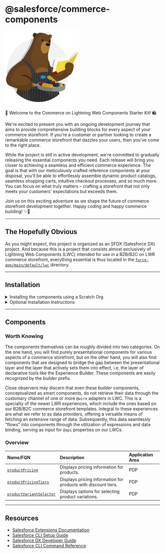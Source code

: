 # @salesforce/commerce-components

![recipes-logo](recipes-logo.png)

🌟 Welcome to the Commerce on Lightning Web Components Starter Kit! 🛍️

We're excited to present you with an ongoing development journey that aims to provide comprehensive building blocks for every aspect of your commerce storefront. If you're a customer or partner looking to create a remarkable commerce storefront that dazzles your users, then you've come to the right place.

While the project is still in active development, we're committed to gradually releasing the essential components you need. Each release will bring you closer to achieving a seamless and efficient commerce experience. The goal is that with our meticulously crafted reference components at your disposal, you'll be able to effortlessly assemble dynamic product catalogs, seamless shopping carts, intuitive checkout processes, and so much more. You can focus on what truly matters – crafting a storefront that not only meets your customers' expectations but exceeds them.

Join us on this exciting adventure as we shape the future of commerce storefront development together. Happy coding and happy commerce building! ✨🚀

---

## The Hopefully Obvious

As you might expect, this project is organized as an SFDX (Salesforce DX) project. And because this is a project that consists almost exclusively of Lightning Web Components (LWC) intended for use in a B2B/B2C on LWR commerce storefront, everything essential is thus located in the [`force-app/main/default/lwc`](force-app/main/default/lwc) directory.

---

## Installation

<details>
<summary>Installing the components using a Scratch Org</summary>

1.  Set up your environment. Follow the steps in the [Quick Start: Lightning Web Components](https://trailhead.salesforce.com/content/learn/projects/quick-start-lightning-web-components/) Trailhead project. The steps include:

    -   Enable Dev Hub in your Org
    -   Install Salesforce CLI
    -   Install Visual Studio Code
    -   Install the Visual Studio Code Salesforce extensions, including the Lightning Web Components extension

2.  If you haven't already done so, authorize your hub org and provide it with an alias (**myhuborg** in the command below):

    ```shell
    sf org login web -d -a myhuborg
    ```

3.  Clone the repositoty `forcedotcom/commerce-on-lightning-components`:

    ```shell
    git clone https://github.com/forcedotcom/commerce-on-lightning-components.git
    cd commerce-on-lightning-components
    ```

4.  Create a scratch org and provide it with an alias (**commerce-components** in the command below):

    ```shell
    sf org create scratch -f config/project-scratch-def.json -a commerce-components
    ```

5.  Push the app to your scratch org:

    ```shell
    sf project deploy start
    ```

6.  Open the scratch org:

    ```shell
    sf org open
    ```

    </details>

<details>
<summary>Optional Installation Instructions</summary>

This repository contains several files that are relevant if you want to integrate modern web development tooling to your Salesforce development processes, or to your continuous integration/continuous deployment processes.

### Code Formatting

[Prettier](https://prettier.io/) is a code formatter used to ensure consistent formatting across your code base. To use Prettier with Visual Studio Code, install [this extension](https://marketplace.visualstudio.com/items?itemName=esbenp.prettier-vscode) from the Visual Studio Code Marketplace. The [.prettierignore](.prettierignore) and [.prettierrc](.prettierrc) files are provided as part of this repository to control the behavior of the Prettier formatter.

### Code Linting

[ESLint](https://eslint.org/) is a popular JavaScript linting tool used to identify stylistic errors and erroneous constructs. To use ESLint with Visual Studio Code, install [this extension](https://marketplace.visualstudio.com/items?itemName=salesforce.salesforcedx-vscode-lwc) from the Visual Studio Code Marketplace. The [.eslintrc.cjs](force-app/main/default/lwc/.eslintrc.cjs) file is provided as part of this repository to control the behavior of the linting process in the context of Lightning Web Components development.

### Pre-Commit Hook

This repository also comes with a [package.json](package.json) file that makes it easy to set up a pre-commit hook that enforces code formatting and linting by running Prettier and ESLint every time you `git commit` changes.

To set up the formatting and linting pre-commit hook:

1. Install [Node.js](https://nodejs.org) if you haven't already done so
2. Run `npm install` in your project's root folder to install the ESLint and Prettier modules (Note: Mac users should verify that Xcode command line tools are installed before running this command.)

Prettier and ESLint will now run automatically every time you commit changes. The commit will fail if linting errors are detected. You can also run the formatting and linting from the command line using the following commands (check out [package.json](package.json) for the full list):

```shell
npm run lint
npm run format
```

</details>

---

## Components

### Worth Knowing

The components themselves can be roughly divided into two categories. On the one hand, you will find purely presentational components for various aspects of a commerce storefront, but on the other hand, you will also find components that are designed to bridge the gap between the presentational layer and the layer that actively sets them into effect, i.e. the layer of declarative tools like the Experience Builder. These components are easily recognized by the _builder_ prefix.

Close observers may discern that even these _builder_ components, conceptualized as smart components, do not retrieve their data through the customary channel of one or more `@wire` adapters in LWC. This is a specialty of the newer LWR experiences, which include the ones based on our B2B/B2C commerce storefront templates. Integral to these experiences are what we refer to as data providers, offering a versatile means of fetching an extensive range of data. Subsequently, this data seamlessly "flows" into components through the utilization of expressions and data binding, serving as input for `@api` properties on our LWCs.

### Overview

| Name/FQN                                                                      | Description                                                    | Application Area |
| :---------------------------------------------------------------------------- | :------------------------------------------------------------- | :--------------- |
| [`productPricing`](force-app/main/default/lwc/productPricing)                 | Displays pricing information for products.                     | PDP              |
| [`productPricingTiers`](force-app/main/default/lwc/productPricingTiers)       | Displays pricing information for products with discount tiers. | PDP              |
| [`productVariantSelector`](force-app/main/default/lwc/productVariantSelector) | Displays options for selecting product variations.             | PDP              |

---

## Resources

-   [Salesforce Extensions Documentation](https://developer.salesforce.com/tools/vscode/)
-   [Salesforce CLI Setup Guide](https://developer.salesforce.com/docs/atlas.en-us.sfdx_setup.meta/sfdx_setup/sfdx_setup_intro.htm)
-   [Salesforce DX Developer Guide](https://developer.salesforce.com/docs/atlas.en-us.sfdx_dev.meta/sfdx_dev/sfdx_dev_intro.htm)
-   [Salesforce CLI Command Reference](https://developer.salesforce.com/docs/atlas.en-us.sfdx_cli_reference.meta/sfdx_cli_reference/cli_reference.htm)
